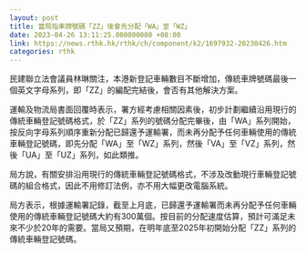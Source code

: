 ```yaml
---
layout: post
title: 當局指車牌號碼「ZZ」後會先分配「WA」至「WZ」
date: 2023-04-26 13:11:25.000000000 +08:00
link: https://news.rthk.hk/rthk/ch/component/k2/1697932-20230426.htm
categories: rthk
---
```


民建聯立法會議員林琳關注，本港新登記車輛數目不斷增加，傳統車牌號碼最後一個英文字母系列，即「ZZ」的編配完結後，會否有其他解決方案。

運輸及物流局書面回覆時表示，署方經考慮相關因素後，初步計劃繼續沿用現行的傳統車輛登記號碼格式，於「ZZ」系列的號碼分配完畢後，由「WA」系列開始，按反向字母系列順序重新分配已歸還予運輸署，而未再分配予任何車輛使用的傳統車輛登記號碼，即先分配「WA」至「WZ」系列，然後「VA」至「VZ」系列，然後「UA」至「UZ」系列，如此類推。

局方說，有關安排沿用現行的傳統車輛登記號碼格式，不涉及改動現行車輛登記號碼的組合格式，因此不用修訂法例，亦不用大幅更改電腦系統。

局方表示，根據運輸署記錄，截至上月底，已歸還予運輸署而未再分配予任何車輛使用的傳統車輛登記號碼大約有300萬個。按目前的分配速度估算，預計可滿足未來不少於20年的需要。當局又預期，在明年底至2025年初開始分配「ZZ」系列的傳統車輛登記號碼。
